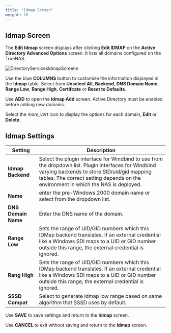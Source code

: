```yaml
---
title: "Idmap Screen"
weight: 10
---
```


## Idmap Screen

The **Edit Idmap** screen displays after clicking **Edit IDMAP** on the **Active Directory Advanced Options** screen. It lists all domains configured on the TrueNAS.

![DirectoryServicesldmapScreenn](/images/CORE/13.0/DirectoryServicesldmapScreen.png "Directory Services Idmap Screen")

Use the blue **COLUMNS** button to customize the information displayed in the **Idmap** table. Select from **Unselect All**, **Backend**, **DNS Domain Name**, **Range Low**, **Range High**, **Certifcate** or **Reset to Defaults**.

Use **ADD** to open the **Idmap Add** screen. Active Directory must be enabled before adding new domains.

Select the <i class="material-icons" aria-hidden="true" title="Options">more_vert</i> icon to display the options for each domain, **Edit** or **Delete**.

## Idmap Settings

| Setting | Description |
|---------|-------------|
| **Idmap Backend** | Select the plugin interface for Windbind to use from the dropdown list. Plugin interfaces for Windbind varying backends to store SID/uid/gid mapping tables. The correct setting depends on the environment in which the NAS is deployed. |
| **Name** | enter the pre-Windows 2000 domain name or select from the dropdown list. |
| **DNS Domain Name** | Enter the DNS name of the domain. |
| **Range Low** | Sets the range of UID/GID numbers which this IDMap backend translates. If an external credential like a Windows SDI maps to a UID or GID number outside this range, the external credential is ignored. |
| **Rang High**  | Sets the range of UID/GID numbers which this IDMap backend translates. If an external credential like a Windows SDI maps to a UID or GID number outside this range, the external credential is ignored. |
| **SSSD Compat** | Select to generate idmap low range based on same algorithm that SSSD uses by default.  |

Use **SAVE** to save settings and return to the **Idmap** screen.

Use **CANCEL** to exit without saving and return to the **Idmap** screen.